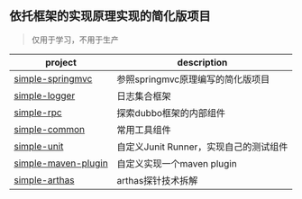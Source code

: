 依托框架的实现原理实现的简化版项目
----------------
> 仅用于学习，不用于生产

| project | description |
| ----- | -----|
|[simple-springmvc](simple-springmvc) | 参照springmvc原理编写的简化版项目|
|[simple-logger](simple-logger) | 日志集合框架|
|[simple-rpc](simple-rpc)| 探索dubbo框架的内部组件 |
|[simple-common](simple-common)| 常用工具组件 |
|[simple-unit](simple-unit)| 自定义Junit Runner，实现自己的测试组件 |
|[simple-maven-plugin](simple-maven-plugin)| 自定义实现一个maven plugin |
|[simple-arthas](simple-arthas)| arthas探针技术拆解|